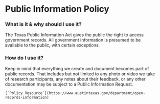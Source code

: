 # Public Information Policy

### What is it & why should I use it?&#x20;

The Texas Public Information Act gives the public the right to access government records. All government information is presumed to be available to the public, with certain exceptions.

### How do I use it?&#x20;

Keep in mind that everything we create and document becomes part of public records. That includes but not limited to any photo or video we take of research participants, any notes about their feedback, or any other documentation may be subject to a Public Information Request.

``[`Policy Resource`](https://www.austintexas.gov/department/open-records-information)``
